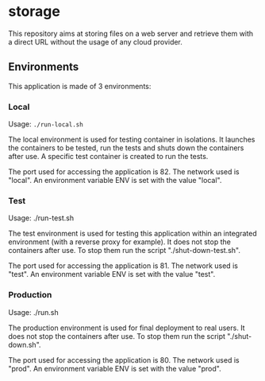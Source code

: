 # storage

This repository aims at storing files on a web server and retrieve them with a direct URL without the usage of any cloud provider.

## Environments

This application is made of 3 environments:

### Local

Usage: `./run-local.sh`

The local environment is used for testing container in isolations. It launches the containers to be tested, run the tests and shuts down the containers after use. A specific test container is created to run the tests.

The port used for accessing the application is 82. The network used is "local". An environment variable ENV is set with the value "local".

### Test

Usage: ./run-test.sh

The test environment is used for testing this application within an integrated environment (with a reverse proxy for example). It does not stop the containers after use. To stop them run the script "./shut-down-test.sh".

The port used for accessing the application is 81. The network used is "test". An environment variable ENV is set with the value "test".

### Production

Usage: ./run.sh

The production environment is used for final deployment to real users. It does not stop the containers after use. To stop them run the script "./shut-down.sh".

The port used for accessing the application is 80. The network used is "prod". An environment variable ENV is set with the value "prod".
